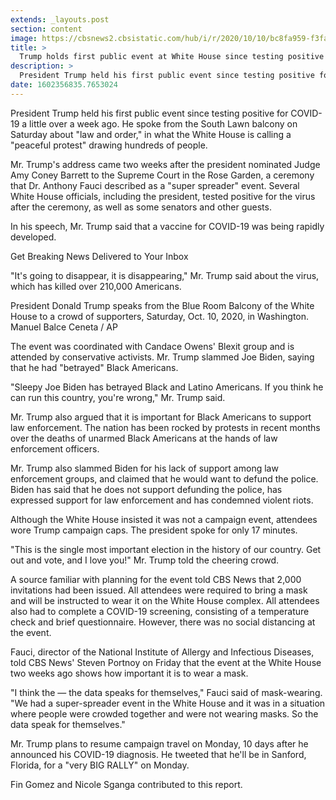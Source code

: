 ```yaml
--- 
extends: _layouts.post 
section: content 
image: https://cbsnews2.cbsistatic.com/hub/i/r/2020/10/10/bc8fa959-f3fa-4fc1-973e-159af02dfe93/thumbnail/1200x630/4574cc9e67b756a587cf9c3f5cc1ac8f/ap-20284655968577.jpg 
title: > 
  Trump holds first public event at White House since testing positive for COVID-19 
description: > 
  President Trump held his first public event since testing positive for COVID-19 a little over a week ago.Several White House officials, including the president, tested positive for the virus after the ceremony, as well as some senators and other guests.Get Breaking News Delivered to Your Inbox"It's going to disappear, it is disappearing," Mr. Trump said about the virus, which has killed over 210,000 Americans.Although the White House insisted it was not a campaign event, attendees wore Trump campaign caps.All attendees were required to bring a mask and will be instructed to wear it on the White House complex. 
date: 1602356835.7653024 
--- 
```

President Trump held his first public event since testing positive for COVID-19 a little over a week ago. He spoke from the South Lawn balcony on Saturday about "law and order," in what the White House is calling a "peaceful protest" drawing hundreds of people.

Mr. Trump's address came two weeks after the president nominated Judge Amy Coney Barrett to the Supreme Court in the Rose Garden, a ceremony that Dr. Anthony Fauci described as a "super spreader" event. Several White House officials, including the president, tested positive for the virus after the ceremony, as well as some senators and other guests.

In his speech, Mr. Trump said that a vaccine for COVID-19 was being rapidly developed.

Get Breaking News Delivered to Your Inbox

"It's going to disappear, it is disappearing," Mr. Trump said about the virus, which has killed over 210,000 Americans.

President Donald Trump speaks from the Blue Room Balcony of the White House to a crowd of supporters, Saturday, Oct. 10, 2020, in Washington. Manuel Balce Ceneta / AP

The event was coordinated with Candace Owens' Blexit group and is attended by conservative activists. Mr. Trump slammed Joe Biden, saying that he had "betrayed" Black Americans.

"Sleepy Joe Biden has betrayed Black and Latino Americans. If you think he can run this country, you're wrong," Mr. Trump said.

Mr. Trump also argued that it is important for Black Americans to support law enforcement. The nation has been rocked by protests in recent months over the deaths of unarmed Black Americans at the hands of law enforcement officers.

Mr. Trump also slammed Biden for his lack of support among law enforcement groups, and claimed that he would want to defund the police. Biden has said that he does not support defunding the police, has expressed support for law enforcement and has condemned violent riots.

Although the White House insisted it was not a campaign event, attendees wore Trump campaign caps. The president spoke for only 17 minutes.

"This is the single most important election in the history of our country. Get out and vote, and I love you!" Mr. Trump told the cheering crowd.

A source familiar with planning for the event told CBS News that 2,000 invitations had been issued. All attendees were required to bring a mask and will be instructed to wear it on the White House complex. All attendees also had to complete a COVID-19 screening, consisting of a temperature check and brief questionnaire. However, there was no social distancing at the event.

Fauci, director of the National Institute of Allergy and Infectious Diseases, told CBS News' Steven Portnoy on Friday that the event at the White House two weeks ago shows how important it is to wear a mask.

"I think the — the data speaks for themselves," Fauci said of mask-wearing. "We had a super-spreader event in the White House and it was in a situation where people were crowded together and were not wearing masks. So the data speak for themselves."

Mr. Trump plans to resume campaign travel on Monday, 10 days after he announced his COVID-19 diagnosis. He tweeted that he'll be in Sanford, Florida, for a "very BIG RALLY" on Monday.

Fin Gomez and Nicole Sganga contributed to this report.